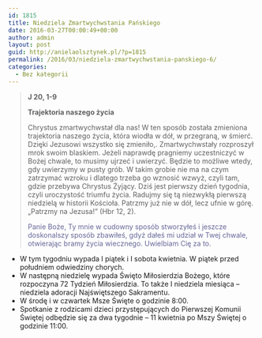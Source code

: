 ```yaml
---
id: 1815
title: Niedziela Zmartwychwstania Pańskiego
date: 2016-03-27T00:00:49+00:00
author: admin
layout: post
guid: http://anielaolsztynek.pl/?p=1815
permalink: /2016/03/niedziela-zmartwychwstania-panskiego-6/
categories:
  - Bez kategorii
---
```

> **J 20, 1-9**
> 
> **Trajektoria naszego życia**
> 
> Chrystus zmartwychwstał dla nas! W ten sposób została zmieniona trajektoria naszego życia, która wiodła w dół, w przegraną, w śmierć. Dzięki Jezusowi wszystko się zmieniło,. Zmartwychwstały rozproszył mrok swoim blaskiem. Jeżeli naprawdę pragniemy uczestniczyć w Bożej chwale, to musimy ujrzeć i uwierzyć. Będzie to możliwe wtedy, gdy uwierzymy w pusty grób. W takim grobie nie ma na czym zatrzymać wzroku i dlatego trzeba go wznosić wzwyż, czyli tam, gdzie przebywa Chrystus Żyjący. Dziś jest pierwszy dzień tygodnia, czyli uroczystość triumfu życia. Radujmy się tą niezwykłą pierwszą niedzielą w historii Kościoła. Patrzmy już nie w dół, lecz ufnie w górę. &#8222;Patrzmy na Jezusa!&#8221; (Hbr 12, 2).
> 
> <span style="color: #666699;">Panie Boże, Ty mnie w cudowny sposób stworzyłeś i jeszcze doskonalszy sposób zbawiłeś, gdyż dałeś mi udział w Twej chwale, otwierając bramy życia wiecznego. Uwielbiam Cię za to.</span>

  * W tym tygodniu wypada I piątek i I sobota kwietnia. W piątek przed południem odwiedziny chorych.
  * W następną niedzielę wypada Święto Miłosierdzia Bożego, które rozpoczyna 72 Tydzień Miłosierdzia. To także I niedziela miesiąca &#8211; niedziela adoracji Najświętszego Sakramentu.
  * W środę i w czwartek Msze Święte o godzinie 8:00.
  * Spotkanie z rodzicami dzieci przystępujących do Pierwszej Komunii Świętej odbędzie się za dwa tygodnie &#8211; 11 kwietnia po Mszy Świętej o godzinie 11:00.